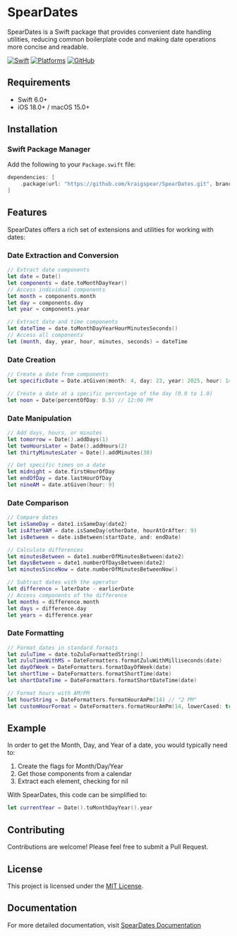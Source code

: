 # SpearDates

SpearDates is a Swift package that provides convenient date handling utilities, reducing common boilerplate code and making date operations more concise and readable.

[![Swift](https://img.shields.io/badge/Swift-6.0-orange.svg)](https://swift.org)
[![Platforms](https://img.shields.io/badge/Platforms-iOS%2018%20%7C%20macOS%2015-blue.svg)](https://developer.apple.com)
[![GitHub](https://img.shields.io/github/license/kraigspear/SpearDates)](https://github.com/kraigspear/SpearDates/blob/main/LICENSE)

## Requirements

- Swift 6.0+
- iOS 18.0+ / macOS 15.0+

## Installation

### Swift Package Manager

Add the following to your `Package.swift` file:

```swift
dependencies: [
    .package(url: "https://github.com/kraigspear/SpearDates.git", branch: "main")
]
```

## Features

SpearDates offers a rich set of extensions and utilities for working with dates:

### Date Extraction and Conversion

```swift
// Extract date components
let date = Date()
let components = date.toMonthDayYear()
// Access individual components
let month = components.month
let day = components.day
let year = components.year

// Extract date and time components
let dateTime = date.toMonthDayYearHourMinutesSeconds()
// Access all components
let (month, day, year, hour, minutes, seconds) = dateTime
```

### Date Creation

```swift
// Create a date from components
let specificDate = Date.atGiven(month: 4, day: 23, year: 2025, hour: 14, minute: 30)

// Create a date at a specific percentage of the day (0.0 to 1.0)
let noon = Date(percentOfDay: 0.5) // 12:00 PM
```

### Date Manipulation

```swift
// Add days, hours, or minutes
let tomorrow = Date().addDays(1)
let twoHoursLater = Date().addHours(2)
let thirtyMinutesLater = Date().addMinutes(30)

// Get specific times on a date
let midnight = date.firstHourOfDay
let endOfDay = date.lastHourOfDay
let nineAM = date.atGiven(hour: 9)
```

### Date Comparison

```swift
// Compare dates
let isSameDay = date1.isSameDay(date2)
let isAfter9AM = date.isSameDay(otherDate, hourAtOrAfter: 9)
let isBetween = date.isBetween(startDate, and: endDate)

// Calculate differences
let minutesBetween = date1.numberOfMinutesBetween(date2)
let daysBetween = date1.numberOfDaysBetween(date2)
let minutesSinceNow = date.numberOfMinutesBetweenNow()

// Subtract dates with the operator
let difference = laterDate - earlierDate
// Access components of the difference
let months = difference.month
let days = difference.day
let years = difference.year
```

### Date Formatting

```swift
// Format dates in standard formats
let zuluTime = date.toZuluFormattedString()
let zuluTimeWithMS = DateFormatters.formatZuluWithMilliseconds(date)
let dayOfWeek = DateFormatters.formatDayOfWeek(date)
let shortTime = DateFormatters.formatShortTime(date)
let shortDateTime = DateFormatters.formatShortDateTime(date)

// Format hours with AM/PM
let hourString = DateFormatters.formatHourAmPm(14) // "2 PM"
let customHourFormat = DateFormatters.formatHourAmPm(14, lowerCased: true, spaceBetweenHourAndAmPm: false) // "2pm"
```

## Example

In order to get the Month, Day, and Year of a date, you would typically need to:

1. Create the flags for Month/Day/Year
2. Get those components from a calendar
3. Extract each element, checking for nil

With SpearDates, this code can be simplified to:

```swift
let currentYear = Date().toMonthDayYear().year
```

## Contributing

Contributions are welcome! Please feel free to submit a Pull Request.

## License

This project is licensed under the [MIT License](LICENSE).

## Documentation

For more detailed documentation, visit [SpearDates Documentation](https://kraigspear.github.io/SpearDates/)
